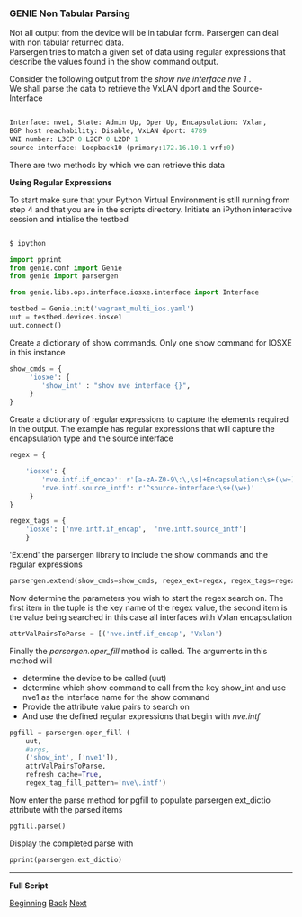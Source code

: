 ### GENIE Non Tabular Parsing

Not all output from the device will be in tabular form.  Parsergen can deal with non tabular
returned data.  
Parsergen tries to match a given set of data using regular expressions that describe the values found
in the show command output.

Consider the following output from the _show nve interface nve 1_ .  
We shall parse the data to retrieve the VxLAN dport and the Source-Interface

```python

Interface: nve1, State: Admin Up, Oper Up, Encapsulation: Vxlan,
BGP host reachability: Disable, VxLAN dport: 4789
VNI number: L3CP 0 L2CP 0 L2DP 1
source-interface: Loopback10 (primary:172.16.10.1 vrf:0)
```
There are two methods by which we can retrieve this data

**Using Regular Expressions**


To start make sure that your Python Virtual Environment is still running from step 4 and that you are in 
the scripts directory.
Initiate an iPython interactive session and intialise the testbed

```bash

$ ipython
```

```python
import pprint
from genie.conf import Genie
from genie import parsergen

from genie.libs.ops.interface.iosxe.interface import Interface

testbed = Genie.init('vagrant_multi_ios.yaml')
uut = testbed.devices.iosxe1
uut.connect()

```      

Create a dictionary of show commands. Only one show command for IOSXE in this instance

```python
show_cmds = {
     'iosxe': {
        'show_int' : "show nve interface {}",
     }
}
```

Create a dictionary of regular expressions to capture the elements required in the output. The 
example has regular expressions that will capture the encapsulation type and the source interface

```python
regex = {

    'iosxe': {
        'nve.intf.if_encap': r'[a-zA-Z0-9\:\,\s]+Encapsulation:\s+(\w+),',
        'nve.intf.source_intf': r'^source-interface:\s+(\w+)'
     }
}

regex_tags = {
    'iosxe': ['nve.intf.if_encap',  'nve.intf.source_intf']
    }

```



'Extend' the parsergen library to include the show commands and the regular expressions

```python
parsergen.extend(show_cmds=show_cmds, regex_ext=regex, regex_tags=regex_tags)
```

Now determine the parameters you wish to start the regex search on. The first item in the 
tuple is the key name of the regex value, the second item is the value being searched in this
case all interfaces with Vxlan encapsulation

```python
attrValPairsToParse = [('nve.intf.if_encap', 'Vxlan')
```

Finally the _parsergen.oper\_fill_ method is called.  The arguments in this method will
* determine the device to be called (uut)
* determine which show command to call from the key show_int and use nve1 as the interface name for the show command
* Provide the attribute value pairs to search on
* And use the defined regular expressions that begin with _nve.intf_

```python
pgfill = parsergen.oper_fill (
    uut,
    #args,
    ('show_int', ['nve1']),
    attrValPairsToParse,
    refresh_cache=True,
    regex_tag_fill_pattern='nve\.intf')
```


Now enter the parse method for pgfill to populate parsergen ext_dictio attribute with the parsed items
```python
pgfill.parse()
```

Display the completed parse with

```python
pprint(parsergen.ext_dictio)
```

---

**Full Script**












[Beginning](../README.md)   [Back](./step4.md)  [Next](./step5b.md)